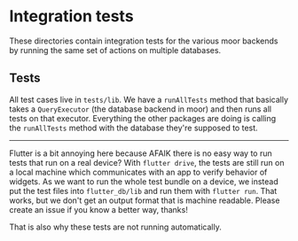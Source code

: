# Integration tests

These directories contain integration tests for the various moor backends by running the same 
set of actions on multiple databases.

## Tests
All test cases live in `tests/lib`. We have a `runAllTests` method that basically takes a
`QueryExecutor` (the database backend in moor) and then runs all tests on that executor.
Everything the other packages are doing is calling the `runAllTests` method with the
database they're supposed to test.

------

Flutter is a bit annoying here because AFAIK there is no easy way to run tests that run on
a real device? With `flutter drive`, the tests are still run on a local machine which
communicates with an app to verify behavior of widgets. As we want to run the whole test bundle 
on a device, we instead put the test files into `flutter_db/lib` and run them with
`flutter run`. That works, but we don't get an output format that is machine readable.
Please create an issue if you know a better way, thanks!

That is also why these tests are not running automatically.